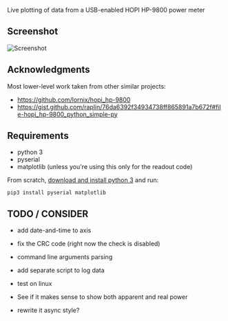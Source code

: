 Live plotting of data from a USB-enabled HOPI HP-9800 power meter

## Screenshot
![Screenshot](https://raw.githubusercontent.com/scarfboy/hopy/main/screenshots/more.png)


## Acknowledgments
Most lower-level work taken from other similar projects:
- https://github.com/lornix/hopi_hp-9800
- https://gist.github.com/raplin/76da6392f34934738ff865891a7b672f#file-hopi_hp-9800_python_simple-py


## Requirements
- python 3
- pyserial
- matplotlib (unless you're using this only for the readout code)

From scratch, [download and install python 3](https://www.python.org/downloads/) and run:
```
pip3 install pyserial matplotlib
```


## TODO /  CONSIDER
- add date-and-time to axis

- fix the CRC code  (right now the check is disabled)

- command line arguments parsing

- add separate script to log data

- test on linux

- See if it makes sense to show both apparent and real power

- rewrite it async style?
